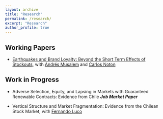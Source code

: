 ```yaml
---
layout: archive
title: "Research"
permalink: /research/
excerpt: "Research"
author_profile: true
---
```


## Working Papers

- [Earthquakes and Brand Loyalty: Beyond the Short Term Effects of Stockouts](https://papers.ssrn.com/sol3/papers.cfm?abstract_id=3325923), with [Andrés Musalem](http://www.dii.uchile.cl/~amusalem/) and [Carlos Noton](http://www.dii.uchile.cl/~cnoton/)

## Work in Progress

- Adverse Selection, Equity, and Lapsing in Markets with Guaranteed Renewable Contracts: Evidence from Chile ***Job Market Paper***

- Vertical Structure and Market Fragmentation: Evidence from the Chilean Stock Market, with [Fernando Luco](https://sites.google.com/site/flucoe/)

<!-- - Strategic Switching Behavior in Health Insurance Markets, with [Fabián Duarte](http://econ.uchile.cl/es/academico/fabduarte)
 -->
